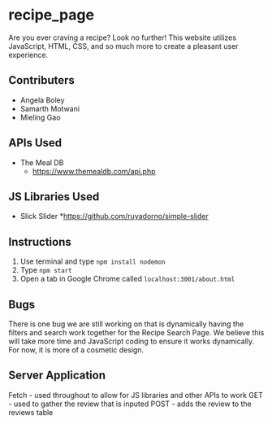 # recipe_page

Are you ever craving a recipe? Look no further! This website utilizes JavaScript,
HTML, CSS, and so much more to create a pleasant user experience. 

## Contributers
* Angela Boley
* Samarth Motwani
* Mieling Gao

## APIs Used

* The Meal DB
    * https://www.themealdb.com/api.php

## JS Libraries Used

* Slick Slider
    *https://github.com/ruyadorno/simple-slider

## Instructions 

1. Use terminal and type `npm install nodemon`
2. Type `npm start`
3. Open a tab in Google Chrome called `localhost:3001/about.html`

## Bugs

There is one bug we are still working on that is dynamically having the filters and
search work together for the Recipe Search Page. We believe this will take more time
and JavaScript coding to ensure it works dynamically. For now, it is more of a 
cosmetic design.

## Server Application

Fetch - used throughout to allow for JS libraries and other APIs to work
GET - used to gather the review that is inputed
POST - adds the review to the reviews table